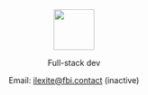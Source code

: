 <div align="center">
<img height="72" src="https://user-images.githubusercontent.com/96395956/212966883-2c9a865f-e5df-41a3-8a23-1bdf8f98d923.svg" />
<p>Full-stack dev</p>
<p>Email: <a href="mailto:ilexite@fbi.contact">ilexite@fbi.contact</a> (inactive)</p>
</div>
